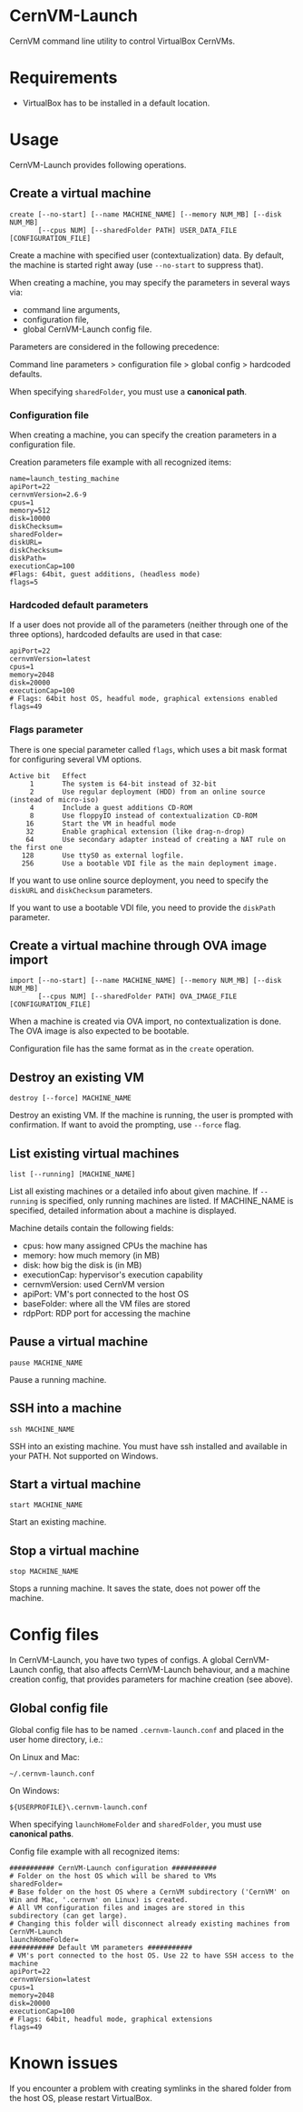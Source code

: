 CernVM-Launch
=============

CernVM command line utility to control VirtualBox CernVMs.

Requirements
============

- VirtualBox has to be installed in a default location.

Usage
=====

CernVM-Launch provides following operations.


Create a virtual machine
------------------------

	create [--no-start] [--name MACHINE_NAME] [--memory NUM_MB] [--disk NUM_MB]
           [--cpus NUM] [--sharedFolder PATH] USER_DATA_FILE [CONFIGURATION_FILE]
		
Create a machine with specified user (contextualization) data.
By default, the machine is started right away (use `--no-start` to suppress that).

When creating a machine, you may specify the parameters in several ways via:
- command line arguments,
- configuration file,
- global CernVM-Launch config file.

Parameters are considered in the following precedence:

Command line parameters > configuration file > global config > hardcoded defaults.

When specifying `sharedFolder`, you must use a **canonical path**.

### Configuration file
When creating a machine, you can specify the creation parameters in a configuration file.

Creation parameters file example with all recognized items:

    name=launch_testing_machine
    apiPort=22
    cernvmVersion=2.6-9
    cpus=1
    memory=512
    disk=10000
    diskChecksum=
    sharedFolder=
    diskURL=
    diskChecksum=
    diskPath=
    executionCap=100
    #Flags: 64bit, guest additions, (headless mode)
    flags=5


### Hardcoded default parameters
If a user does not provide all of the parameters (neither through one of the three options), hardcoded defaults are used in that case:

    apiPort=22
    cernvmVersion=latest
    cpus=1
    memory=2048
    disk=20000
    executionCap=100
    # Flags: 64bit host OS, headful mode, graphical extensions enabled
    flags=49


### Flags parameter
There is one special parameter called `flags`, which uses a bit mask format for configuring several VM options.

    Active bit   Effect
         1       The system is 64-bit instead of 32-bit
         2       Use regular deployment (HDD) from an online source (instead of micro-iso)
         4       Include a guest additions CD-ROM
         8       Use floppyIO instead of contextualization CD-ROM
        16       Start the VM in headful mode
        32       Enable graphical extension (like drag-n-drop)
        64       Use secondary adapter instead of creating a NAT rule on the first one
       128       Use ttyS0 as external logfile.
       256       Use a bootable VDI file as the main deployment image.

If you want to use online source deployment, you need to specify the `diskURL` and `diskChecksum` parameters.

If you want to use a bootable VDI file, you need to provide the `diskPath` parameter.


Create a virtual machine through OVA image import
-------------------------------------------------

	import [--no-start] [--name MACHINE_NAME] [--memory NUM_MB] [--disk NUM_MB]
           [--cpus NUM] [--sharedFolder PATH] OVA_IMAGE_FILE [CONFIGURATION_FILE]

When a machine is created via OVA import, no contextualization is done. The OVA image is also
expected to be bootable.

Configuration file has the same format as in the `create` operation.

Destroy an existing VM
-----------------------

	destroy [--force] MACHINE_NAME
	
Destroy an existing VM. If the machine is running, the user is prompted with confirmation.
If want to avoid the prompting, use `--force` flag.
	
List existing virtual machines
------------------------------

	list [--running] [MACHINE_NAME]
	
List all existing machines or a detailed info about given machine.
If `--running` is specified, only running machines are listed.
If MACHINE_NAME is specified, detailed information about a machine is displayed.

Machine details contain the following fields:
- cpus: how many assigned CPUs the machine has
- memory: how much memory (in MB)
- disk: how big the disk is (in MB)
- executionCap: hypervisor's execution capability
- cernvmVersion: used CernVM version
- apiPort: VM's port connected to the host OS
- baseFolder: where all the VM files are stored
- rdpPort: RDP port for accessing the machine
	
Pause a virtual machine
-----------------------

	pause MACHINE_NAME
	
Pause a running machine.
	
SSH into a machine
------------------

	ssh MACHINE_NAME
	
SSH into an existing machine. You must have ssh installed and available in your PATH. Not supported on Windows.
	
Start a virtual machine
-----------------------

	start MACHINE_NAME
	
Start an existing machine.

Stop a virtual machine
----------------------

	stop MACHINE_NAME
	
Stops a running machine. It saves the state, does not power off the machine.


Config files
============

In CernVM-Launch, you have two types of configs. A global CernVM-Launch config, that also affects CernVM-Launch behaviour, and a machine creation config, that provides parameters for machine creation (see above).


Global config file
------------------

Global config file has to be named `.cernvm-launch.conf` and placed in the user home directory, i.e.:

On Linux and Mac:

    ~/.cernvm-launch.conf
On Windows:
    
    ${USERPROFILE}\.cernvm-launch.conf

When specifying `launchHomeFolder` and `sharedFolder`, you must use **canonical paths**.

Config file example with all recognized items:

    ########### CernVM-Launch configuration ###########
    # Folder on the host OS which will be shared to VMs
    sharedFolder=
    # Base folder on the host OS where a CernVM subdirectory ('CernVM' on Win and Mac, '.cernvm' on Linux) is created.
    # All VM configuration files and images are stored in this subdirectory (can get large).
    # Changing this folder will disconnect already existing machines from CernVM-Launch
    launchHomeFolder=
    ########### Default VM parameters ###########
    # VM's port connected to the host OS. Use 22 to have SSH access to the machine
    apiPort=22
    cernvmVersion=latest
    cpus=1
    memory=2048
    disk=20000
    executionCap=100
    # Flags: 64bit, headful mode, graphical extensions
    flags=49


Known issues
============

If you encounter a problem with creating symlinks in the shared folder from the host OS, please restart VirtualBox.
